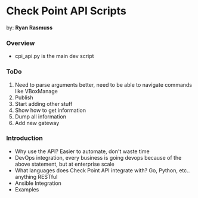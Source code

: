 # Check Point API Scripts 

by: **Ryan Rasmuss**

### Overview

- cpi_api.py is the main dev script


### ToDo

1. Need to parse arguments better, need to be able to navigate commands like VBoxManage
2. Publish
3. Start adding other stuff
4. Show how to get information
5. Dump all information
6. Add new gateway


### Introduction

- Why use the API? Easier to automate, don't waste time
- DevOps integration, every business is going devops because of the above statement, but at enterprise scale
- What languages does Check Point API integrate with? Go, Python, etc.. anything RESTful
- Ansible Integration
- Examples
